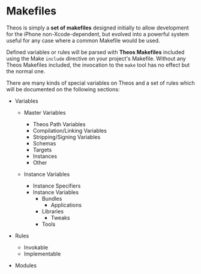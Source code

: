 # Makefiles

Theos is simply a **set of makefiles** designed initially to allow development for the iPhone non-Xcode-dependent, but evolved into a powerful system useful for any case where a common Makefile would be used.

Defined variables or rules will be parsed with **Theos Makefiles** included using the Make `include` directive on your project's Makefile. Without any Theos Makefiles included, the invocation to the `make` tool has no effect but the normal one.

There are many kinds of special variables on Theos and a set of rules which will be documented on the following sections:

* Variables
	* Master Variables
		* Theos Path Variables
		* Compilation/Linking Variables
		* Stripping/Signing Variables
		* Schemas
		* Targets
		* Instances
		* Other
		
	* Instance Variables
		* Instance Specifiers
		* Instance Variables
			* Bundles
				* Applications
			* Libraries
				* Tweaks
			* Tools

* Rules
	* Invokable
	* Implementable

* Modules